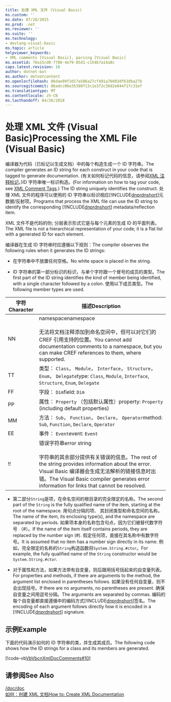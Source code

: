 ```yaml
---
title: 处理 XML 文件 (Visual Basic)
ms.custom: ''
ms.date: 07/20/2015
ms.prod: .net
ms.reviewer: ''
ms.suite: ''
ms.technology:
- devlang-visual-basic
ms.topic: article
helpviewer_keywords:
- XML comments [Visual Basic], parsing [Visual Basic]
ms.assetid: 78a15cd0-7708-4e79-85d1-c154b7a14a8c
caps.latest.revision: 16
author: dotnet-bot
ms.author: dotnetcontent
ms.openlocfilehash: 86dae99f2d17a506a27cf491a76083df618ba27b
ms.sourcegitcommit: 86adcc06e35390f13c1e372c36d2e044f1fc31ef
ms.translationtype: MT
ms.contentlocale: zh-CN
ms.lasthandoff: 04/26/2018
---
```

# <a name="processing-the-xml-file-visual-basic"></a><span data-ttu-id="36d5d-102">处理 XML 文件 (Visual Basic)</span><span class="sxs-lookup"><span data-stu-id="36d5d-102">Processing the XML File (Visual Basic)</span></span>
<span data-ttu-id="36d5d-103">编译器为代码（已标记以生成文档）中的每个构造生成一个 ID 字符串。</span><span class="sxs-lookup"><span data-stu-id="36d5d-103">The compiler generates an ID string for each construct in your code that is tagged to generate documentation.</span></span> <span data-ttu-id="36d5d-104">(有关如何标记代码的信息，请参阅[XML 注释标记](../../../visual-basic/language-reference/xmldoc/recommended-xml-tags-for-documentation-comments.md)。)ID 字符串唯一标识构造。</span><span class="sxs-lookup"><span data-stu-id="36d5d-104">(For information on how to tag your code, see [XML Comment Tags](../../../visual-basic/language-reference/xmldoc/recommended-xml-tags-for-documentation-comments.md).) The ID string uniquely identifies the construct.</span></span> <span data-ttu-id="36d5d-105">处理 XML 文件的程序可以使用的 ID 字符串以标识相应[!INCLUDE[dnprdnshort](~/includes/dnprdnshort-md.md)]元数据/反射项。</span><span class="sxs-lookup"><span data-stu-id="36d5d-105">Programs that process the XML file can use the ID string to identify the corresponding [!INCLUDE[dnprdnshort](~/includes/dnprdnshort-md.md)] metadata/reflection item.</span></span>  
  
 <span data-ttu-id="36d5d-106">XML 文件不是代码的你; 分层表示形式它是与每个元素的生成 ID 的平面列表。</span><span class="sxs-lookup"><span data-stu-id="36d5d-106">The XML file is not a hierarchical representation of your code; it is a flat list with a generated ID for each element.</span></span>  
  
 <span data-ttu-id="36d5d-107">编译器在生成 ID 字符串时应遵循以下规则：</span><span class="sxs-lookup"><span data-stu-id="36d5d-107">The compiler observes the following rules when it generates the ID strings:</span></span>  
  
-   <span data-ttu-id="36d5d-108">在字符串中不放置任何空格。</span><span class="sxs-lookup"><span data-stu-id="36d5d-108">No white space is placed in the string.</span></span>  
  
-   <span data-ttu-id="36d5d-109">ID 字符串的第一部分标识的标识，与单个字符跟一个冒号的成员的类型。</span><span class="sxs-lookup"><span data-stu-id="36d5d-109">The first part of the ID string identifies the kind of member being identified, with a single character followed by a colon.</span></span> <span data-ttu-id="36d5d-110">使用以下成员类型。</span><span class="sxs-lookup"><span data-stu-id="36d5d-110">The following member types are used.</span></span>  
  
|<span data-ttu-id="36d5d-111">字符</span><span class="sxs-lookup"><span data-stu-id="36d5d-111">Character</span></span>|<span data-ttu-id="36d5d-112">描述</span><span class="sxs-lookup"><span data-stu-id="36d5d-112">Description</span></span>|  
|---|---|  
|<span data-ttu-id="36d5d-113">N</span><span class="sxs-lookup"><span data-stu-id="36d5d-113">N</span></span>|<span data-ttu-id="36d5d-114">namespace</span><span class="sxs-lookup"><span data-stu-id="36d5d-114">namespace</span></span><br /><br /> <span data-ttu-id="36d5d-115">无法将文档注释添加到命名空间中，但可以对它们的 CREF 引用支持的位置。</span><span class="sxs-lookup"><span data-stu-id="36d5d-115">You cannot add documentation comments to a namespace, but you can make CREF references to them, where supported.</span></span>|  
|<span data-ttu-id="36d5d-116">T</span><span class="sxs-lookup"><span data-stu-id="36d5d-116">T</span></span>|<span data-ttu-id="36d5d-117">类型： `Class`， `Module`， `Interface`， `Structure`， `Enum`， `Delegate`</span><span class="sxs-lookup"><span data-stu-id="36d5d-117">type: `Class`, `Module`, `Interface`, `Structure`, `Enum`, `Delegate`</span></span>|  
|<span data-ttu-id="36d5d-118">F</span><span class="sxs-lookup"><span data-stu-id="36d5d-118">F</span></span>|<span data-ttu-id="36d5d-119">字段： `Dim`</span><span class="sxs-lookup"><span data-stu-id="36d5d-119">field: `Dim`</span></span>|  
|<span data-ttu-id="36d5d-120">P</span><span class="sxs-lookup"><span data-stu-id="36d5d-120">P</span></span>|<span data-ttu-id="36d5d-121">属性： `Property` （包括默认属性）</span><span class="sxs-lookup"><span data-stu-id="36d5d-121">property: `Property` (including default properties)</span></span>|  
|<span data-ttu-id="36d5d-122">M</span><span class="sxs-lookup"><span data-stu-id="36d5d-122">M</span></span>|<span data-ttu-id="36d5d-123">方法： `Sub`， `Function`， `Declare`， `Operator`</span><span class="sxs-lookup"><span data-stu-id="36d5d-123">method: `Sub`, `Function`, `Declare`, `Operator`</span></span>|  
|<span data-ttu-id="36d5d-124">E</span><span class="sxs-lookup"><span data-stu-id="36d5d-124">E</span></span>|<span data-ttu-id="36d5d-125">事件： `Event`</span><span class="sxs-lookup"><span data-stu-id="36d5d-125">event: `Event`</span></span>|  
|<span data-ttu-id="36d5d-126">!</span><span class="sxs-lookup"><span data-stu-id="36d5d-126">!</span></span>|<span data-ttu-id="36d5d-127">错误字符串</span><span class="sxs-lookup"><span data-stu-id="36d5d-127">error string</span></span><br /><br /> <span data-ttu-id="36d5d-128">字符串的其余部分提供有关错误的信息。</span><span class="sxs-lookup"><span data-stu-id="36d5d-128">The rest of the string provides information about the error.</span></span> <span data-ttu-id="36d5d-129">Visual Basic 编译器会生成无法解析的链接信息时出错。</span><span class="sxs-lookup"><span data-stu-id="36d5d-129">The Visual Basic compiler generates error information for links that cannot be resolved.</span></span>|  
  
-   <span data-ttu-id="36d5d-130">第二部分`String`是项，在命名空间的根目录的完全限定的名称。</span><span class="sxs-lookup"><span data-stu-id="36d5d-130">The second part of the `String` is the fully qualified name of the item, starting at the root of the namespace.</span></span> <span data-ttu-id="36d5d-131">用句点分隔的项、 其封闭类型和命名空间的名称。</span><span class="sxs-lookup"><span data-stu-id="36d5d-131">The name of the item, its enclosing type(s), and the namespace are separated by periods.</span></span> <span data-ttu-id="36d5d-132">如果项本身的名称包含句点，因为它们被替代数字符号 （#）。</span><span class="sxs-lookup"><span data-stu-id="36d5d-132">If the name of the item itself contains periods, they are replaced by the number sign (#).</span></span> <span data-ttu-id="36d5d-133">假定任何项，直接在其名称中有数字符号。</span><span class="sxs-lookup"><span data-stu-id="36d5d-133">It is assumed that no item has a number sign directly in its name.</span></span> <span data-ttu-id="36d5d-134">例如，完全限定的名称的`String`构造函数将`System.String.#ctor`。</span><span class="sxs-lookup"><span data-stu-id="36d5d-134">For example, the fully qualified name of the `String` constructor would be `System.String.#ctor`.</span></span>  
  
-   <span data-ttu-id="36d5d-135">对于属性和方法，如果方法带有自变量，则后跟用括号括起来的自变量列表。</span><span class="sxs-lookup"><span data-stu-id="36d5d-135">For properties and methods, if there are arguments to the method, the argument list enclosed in parentheses follows.</span></span> <span data-ttu-id="36d5d-136">如果没有任何自变量，则不会出现括号。</span><span class="sxs-lookup"><span data-stu-id="36d5d-136">If there are no arguments, no parentheses are present.</span></span> <span data-ttu-id="36d5d-137">确保自变量之间用逗号分隔。</span><span class="sxs-lookup"><span data-stu-id="36d5d-137">The arguments are separated by commas.</span></span> <span data-ttu-id="36d5d-138">编码的每个自变量都直接遵循中的编码方式[!INCLUDE[dnprdnshort](~/includes/dnprdnshort-md.md)]签名。</span><span class="sxs-lookup"><span data-stu-id="36d5d-138">The encoding of each argument follows directly how it is encoded in a [!INCLUDE[dnprdnshort](~/includes/dnprdnshort-md.md)] signature.</span></span>  
  
## <a name="example"></a><span data-ttu-id="36d5d-139">示例</span><span class="sxs-lookup"><span data-stu-id="36d5d-139">Example</span></span>  
 <span data-ttu-id="36d5d-140">下面的代码演示如何的 ID 字符串的类，并生成其成员。</span><span class="sxs-lookup"><span data-stu-id="36d5d-140">The following code shows how the ID strings for a class and its members are generated.</span></span>  
  
 [!code-vb[VbVbcnXmlDocComments#10](../../../visual-basic/language-reference/xmldoc/codesnippet/VisualBasic/processing-the-xml-file_1.vb)]  
  
## <a name="see-also"></a><span data-ttu-id="36d5d-141">请参阅</span><span class="sxs-lookup"><span data-stu-id="36d5d-141">See Also</span></span>  
 [<span data-ttu-id="36d5d-142">/doc</span><span class="sxs-lookup"><span data-stu-id="36d5d-142">/doc</span></span>](../../../visual-basic/reference/command-line-compiler/doc.md)  
 [<span data-ttu-id="36d5d-143">如何：创建 XML 文档</span><span class="sxs-lookup"><span data-stu-id="36d5d-143">How to: Create XML Documentation</span></span>](../../../visual-basic/programming-guide/program-structure/how-to-create-xml-documentation.md)

